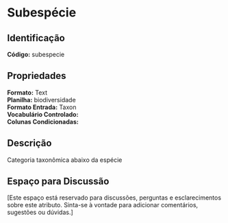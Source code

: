 # Subespécie

## Identificação
**Código:** subespecie

## Propriedades
**Formato:** Text  
**Planilha:** biodiversidade  
**Formato Entrada:** Taxon  
**Vocabulário Controlado:**   
**Colunas Condicionadas:**   

## Descrição
Categoria taxonômica abaixo da espécie

## Espaço para Discussão
[Este espaço está reservado para discussões, perguntas e esclarecimentos sobre este atributo. Sinta-se à vontade para adicionar comentários, sugestões ou dúvidas.]
